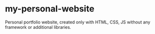 # my-personal-website
Personal portfolio website, created only with HTML, CSS, JS without any framework or additional libraries.
